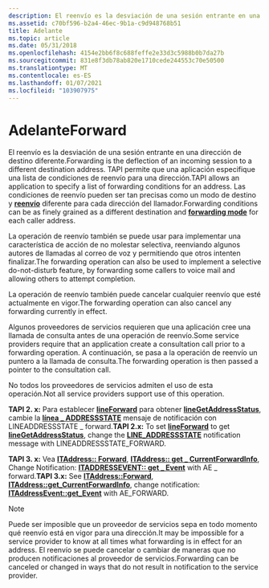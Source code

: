 ```yaml
---
description: El reenvío es la desviación de una sesión entrante en una dirección de destino diferente.
ms.assetid: c70bf596-b2a4-46ec-9b1a-c9d948768b51
title: Adelante
ms.topic: article
ms.date: 05/31/2018
ms.openlocfilehash: 4154e2bb6f8c688feffe2e33d3c5988b0b7da27b
ms.sourcegitcommit: 831e8f3db78ab820e1710cede244553c70e50500
ms.translationtype: MT
ms.contentlocale: es-ES
ms.lasthandoff: 01/07/2021
ms.locfileid: "103907975"
---
```

# <a name="forward"></a><span data-ttu-id="c04fb-103">Adelante</span><span class="sxs-lookup"><span data-stu-id="c04fb-103">Forward</span></span>

<span data-ttu-id="c04fb-104">El reenvío es la desviación de una sesión entrante en una dirección de destino diferente.</span><span class="sxs-lookup"><span data-stu-id="c04fb-104">Forwarding is the deflection of an incoming session to a different destination address.</span></span> <span data-ttu-id="c04fb-105">TAPI permite que una aplicación especifique una lista de condiciones de reenvío para una dirección.</span><span class="sxs-lookup"><span data-stu-id="c04fb-105">TAPI allows an application to specify a list of forwarding conditions for an address.</span></span> <span data-ttu-id="c04fb-106">Las condiciones de reenvío pueden ser tan precisas como un modo de destino y [**reenvío**](./lineforwardmode--constants.md) diferente para cada dirección del llamador.</span><span class="sxs-lookup"><span data-stu-id="c04fb-106">Forwarding conditions can be as finely grained as a different destination and [**forwarding mode**](./lineforwardmode--constants.md) for each caller address.</span></span>

<span data-ttu-id="c04fb-107">La operación de reenvío también se puede usar para implementar una característica de acción de no molestar selectiva, reenviando algunos autores de llamadas al correo de voz y permitiendo que otros intenten finalizar.</span><span class="sxs-lookup"><span data-stu-id="c04fb-107">The forwarding operation can also be used to implement a selective do-not-disturb feature, by forwarding some callers to voice mail and allowing others to attempt completion.</span></span>

<span data-ttu-id="c04fb-108">La operación de reenvío también puede cancelar cualquier reenvío que esté actualmente en vigor.</span><span class="sxs-lookup"><span data-stu-id="c04fb-108">The forwarding operation can also cancel any forwarding currently in effect.</span></span>

<span data-ttu-id="c04fb-109">Algunos proveedores de servicios requieren que una aplicación cree una llamada de consulta antes de una operación de reenvío.</span><span class="sxs-lookup"><span data-stu-id="c04fb-109">Some service providers require that an application create a consultation call prior to a forwarding operation.</span></span> <span data-ttu-id="c04fb-110">A continuación, se pasa a la operación de reenvío un puntero a la llamada de consulta.</span><span class="sxs-lookup"><span data-stu-id="c04fb-110">The forwarding operation is then passed a pointer to the consultation call.</span></span>

<span data-ttu-id="c04fb-111">No todos los proveedores de servicios admiten el uso de esta operación.</span><span class="sxs-lookup"><span data-stu-id="c04fb-111">Not all service providers support use of this operation.</span></span>

<span data-ttu-id="c04fb-112">**TAPI 2. x:** Para establecer [**lineForward**](/windows/win32/api/tapi/nf-tapi-lineforward) para obtener [**lineGetAddressStatus**](/windows/win32/api/tapi/nf-tapi-linegetaddressstatus), cambie la [**línea \_ ADDRESSSTATE**](./line-addressstate.md) mensaje de notificación con LINEADDRESSSTATE \_ forward.</span><span class="sxs-lookup"><span data-stu-id="c04fb-112">**TAPI 2.x:** To set [**lineForward**](/windows/win32/api/tapi/nf-tapi-lineforward) to get [**lineGetAddressStatus**](/windows/win32/api/tapi/nf-tapi-linegetaddressstatus), change the [**LINE\_ADDRESSSTATE**](./line-addressstate.md) notification message with LINEADDRESSSTATE\_FORWARD.</span></span>

<span data-ttu-id="c04fb-113">**TAPI 3. x:** Vea [**ITAddress:: Forward**](/windows/desktop/api/tapi3if/nf-tapi3if-itaddress-forward), [**ITAddress:: get \_ CurrentForwardInfo**](/windows/desktop/api/tapi3if/nf-tapi3if-itaddress-get_currentforwardinfo), Change Notification: [**ITADDRESSEVENT:: get \_ Event**](/windows/desktop/api/tapi3if/nf-tapi3if-itaddressevent-get_event) with AE \_ forward.</span><span class="sxs-lookup"><span data-stu-id="c04fb-113">**TAPI 3.x:** See [**ITAddress::Forward**](/windows/desktop/api/tapi3if/nf-tapi3if-itaddress-forward), [**ITAddress::get\_CurrentForwardInfo**](/windows/desktop/api/tapi3if/nf-tapi3if-itaddress-get_currentforwardinfo), change notification: [**ITAddressEvent::get\_Event**](/windows/desktop/api/tapi3if/nf-tapi3if-itaddressevent-get_event) with AE\_FORWARD.</span></span>

> [!Note]  
> <span data-ttu-id="c04fb-114">Puede ser imposible que un proveedor de servicios sepa en todo momento qué reenvío está en vigor para una dirección.</span><span class="sxs-lookup"><span data-stu-id="c04fb-114">It may be impossible for a service provider to know at all times what forwarding is in effect for an address.</span></span> <span data-ttu-id="c04fb-115">El reenvío se puede cancelar o cambiar de maneras que no producen notificaciones al proveedor de servicios.</span><span class="sxs-lookup"><span data-stu-id="c04fb-115">Forwarding can be canceled or changed in ways that do not result in notification to the service provider.</span></span>

 

 

 
